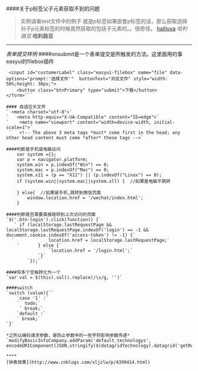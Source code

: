 ####关于p标签父子元素获取不到的问题
>实例请看test文件中的例子  就是p标签如果嵌套p标签的话，那么获取选择孙子p元素标签的时候竟然获取的包括子元素的。。很奇怪。
[haliluya](http://www.baidu.com)
*哈利路亚*
**哈利路亚**
******
*表单提交样例*
####onsubmit是一个表单提交是所触发的方法。这里面用的事easyui的filebox插件
```<form style="margin-top: 15px;" action="/v1/api/waybill/exporter/customer-lable-offline.excel" 	method="post" enctype="multipart/form-data" onsubmit="return checksubmit()">
 <input id="customerLabel" class="easyui-filebox" name="file" data-options="prompt:'选择文件'" 	buttonText="浏览文件" style="width: 50%;height: 30px;">
	<button class="btnPrimary" type="submit">下载</button>
</form>```

#### 自适应头文件
` <meta charset="utf-8">`
`   <meta http-equiv="X-UA-Compatible" content="IE=edge">`
`    <meta name="viewport" content="width=device-width, initial-scale=1">`
 `   <!-- The above 3 meta tags *must* come first in the head; any other head content must come *after* these tags -->`
 
####判断是手机或电脑访问
	var system ={};  
    var p = navigator.platform;       
    system.win = p.indexOf("Win") == 0;  
    system.mac = p.indexOf("Mac") == 0;  
    system.x11 = (p == "X11") || (p.indexOf("Linux") == 0);     
    if (system.win||system.mac||system.xll) {  //如果是电脑不跳转
         
    } else{  //如果是手机,跳转到微信页面
        window.location.href = '/wechat/index.html';  
    }
    
####判断是否需要直接跳转到上次访问的页面
`$('.btn-login').click(function() {`
   ` if (localStorage.lastRequestPage && localStorage.lastRequestPage.indexOf('login') == -1 && 		document.cookie.indexOf('access-token') != -1) {`
  `  			location.href = localStorage.lastRequestPage;`
    `		} else {`
    			`location.href = '/login.html';`
    		`}`
    	`});`
   
####将多个空格转化为一个
`var val = $(this).val().replace(/\s/g, '')`

####switch
`switch (value){``
	`case '1' :`
	`  todo;`
	 ` break;`
	`default :`
	` break;` 
`}`

*之所以编码请求参数，是防止参数中的一些字符影响参数传递*  
`modifyBasicInfoCompany.addParam('default_technologys', encodeURIComponent(JSON.stringify($(datagridTechnology).datagrid('getRows'))));`

****
[钟表效果](http://www.cnblogs.com/xljzlw/p/4399414.html)
